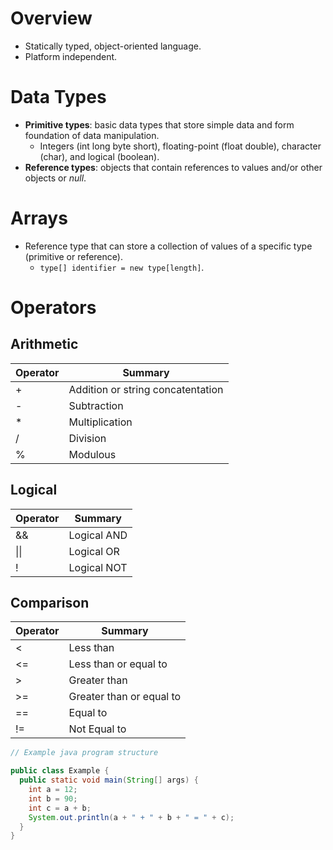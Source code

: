 <!--
  Author: NE- https://github.com/NE-
  Date: 2022 September 23
  Purpose: Java Basics
-->

# Overview
- Statically typed, object-oriented language.
- Platform independent.

# Data Types
- **Primitive types**: basic data types that store simple data and form foundation of data manipulation.
  - Integers (int long byte short), floating-point (float double), character (char), and logical (boolean).
- **Reference types**: objects that contain references to values and/or other objects or *null*.

# Arrays
- Reference type that can store a collection of values of a specific type (primitive or reference).
  - `type[] identifier = new type[length]`.

# Operators
## Arithmetic
 | Operator | Summary |
 | -------- | ------- |
 | + | Addition or string concatentation |
 | - | Subtraction |
 | * | Multiplication |
 | / | Division |
 | % | Modulous |

## Logical
 | Operator | Summary |
 | -------- | ------- |
 | && | Logical AND |
 | \|\| | Logical OR |
 | ! | Logical NOT |

## Comparison
 | Operator | Summary |
 | -------- | ------- |
 | < | Less than |
 | <= | Less than or equal to |
 | > | Greater than |
 | >= | Greater than or equal to |
 | == | Equal to |
 | != | Not Equal to |

```java
// Example java program structure

public class Example {
  public static void main(String[] args) {
    int a = 12;
    int b = 90;
    int c = a + b;
    System.out.println(a + " + " + b + " = " + c);
  }
}
```
